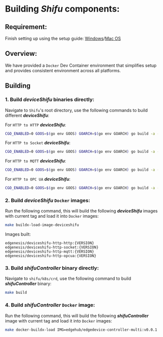 # Building ***Shifu*** components:
## Requirement:
Finish setting up using the setup guide: [Windows](develop-on-windows.md)/[Mac OS](develop-on-mac.md)

## Overview:
We have provided a `Docker` Dev Container environment that simplifies setup and provides consistent environment across all platforms.

## Building
### 1. Build ***deviceShifu*** binaries directly:
Navigate to `Shifu`'s root directory, use the following commands to build different ***deviceShifu***:

For `HTTP to HTTP` ***deviceShifu***:
```sh
CGO_ENABLED=0 GOOS=$(go env GOOS) GOARCH=$(go env GOARCH) go build -a -o /output/deviceshifu-http-http deviceshifu/cmd/main.go
```
For `HTTP to Socket` ***deviceShifu***:
```sh
CGO_ENABLED=0 GOOS=$(go env GOOS) GOARCH=$(go env GOARCH) go build -a -o /output/deviceshifu-http-socket deviceshifu/cmd/cmdSocket/main.go
```
For `HTTP to MQTT` ***deviceShifu***:
```sh
CGO_ENABLED=0 GOOS=$(go env GOOS) GOARCH=$(go env GOARCH) go build -a -o /output/deviceshifu-http-mqtt deviceshifu/cmd/cmdMQTT/main.go
```
For `HTTP to OPC UA` ***deviceShifu***:
```sh
CGO_ENABLED=0 GOOS=$(go env GOOS) GOARCH=$(go env GOARCH) go build -a -o /output/deviceshifu-http-opcua deviceshifu/cmd/cmdOPCUA/main.go
```

### 2. Build ***deviceShifu*** `Docker` images:
Run the following command, this will build the following ***deviceShifu*** images with current tag and load it into `Docker` images:
```sh
make buildx-load-image-deviceshifu
```

Images built:
```
edgenesis/deviceshifu-http-http:{VERSION}
edgenesis/deviceshifu-http-socket:{VERSION}
edgenesis/deviceshifu-http-mqtt:{VERSION}
edgenesis/deviceshifu-http-opcua:{VERSION}
```

### 3. Build ***shifuController*** binary directly:
Navigate to `shifu/k8s/crd`, use the following command to build ***shifuController*** binary:
```sh
make build
```

### 4. Build ***shifuController*** `Docker` image:
Run the following command, this will build the following ***shifuController*** image with current tag and load it into `Docker` images:
```sh
make docker-buildx-load IMG=edgehub/edgedevice-controller-multi:v0.0.1
```